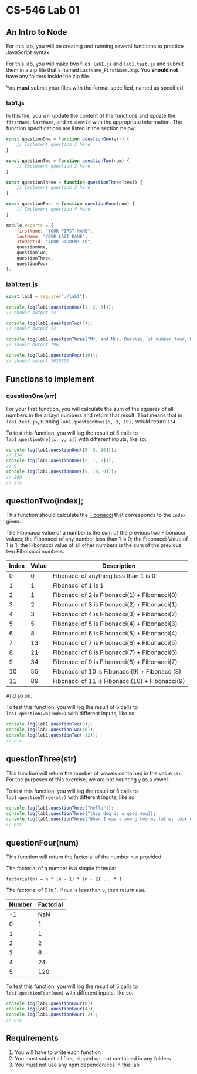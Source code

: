 # CS-546 Lab 01

## An Intro to Node

For this lab, you will be creating and running several functions to practice JavaScript syntax.

For this lab, you will make two files: `lab1.js` and `lab1.test.js` and submit them in a zip file that's named `LastName_FirstName.zip`. You **should not** have any folders inside the zip file.

You **must** submit your files with the format specified, named as specified.

### lab1.js

In this file, you will update the content of the functions and update the `firstName`, `lastName`, and `studentId` with the appropriate information. The function specifications are listed in the section below.

```javascript
const questionOne = function questionOne(arr) {
    // Implement question 1 here
}

const questionTwo = function questionTwo(num) {
    // Implement question 2 here
}

const questionThree = function questionThree(text) {
    // Implement question 3 here
}

const questionFour = function questionFour(num) {
    // Implement question 4 here
}

module.exports = {
    firstName: "YOUR FIRST NAME",
    lastName: "YOUR LAST NAME",
    studentId: "YOUR STUDENT ID",
    questionOne,
    questionTwo,
    questionThree,
    questionFour
};
```

### lab1.test.js

```javascript
const lab1 = require("./lab1");

console.log(lab1.questionOne([1, 2, 3]));
// should output 14

console.log(lab1.questionTwo(7));
// should output 13

console.log(lab1.questionThree("Mr. and Mrs. Dursley, of number four, Privet Drive, were  proud  to  say  that  they  were  perfectly  normal,  thank you  very  much. They  were  the  last  people  youd  expect  to  be  involved in anything strange or mysterious, because they just didn't hold with such nonsense. \n Mr. Dursley was the director of a firm called Grunnings, which  made  drills.  He  was  a  big,  beefy  man  with  hardly  any  neck,  although he did have a very large mustache. Mrs. Dursley was thin and blonde and had nearly twice the usual amount of neck, which came in very useful as she spent so much of her time craning over garden fences, spying on the neighbors. The Dursleys had a small son  called  Dudley  and  in  their  opinion  there  was no finer boy anywhere."));
// should output 196

console.log(lab1.questionFour(10));
// should output 3628800
```

## Functions to implement

### questionOne(arr)

For your first function, you will calculate the sum of the squares of all numbers in the arrayn numbers and return that result. That means that in `lab1.test.js`, running `lab1.questionOne([5, 3, 10])` would return `134`.

To test this function, you will log the result of 5 calls to `lab1.questionOne([x, y, z])` with different inputs, like so:

```javascript
console.log(lab1.questionOne([5, 3, 10]));
// 134
console.log(lab1.questionOne([2, 1, 2]));
// 9
console.log(lab1.questionOne([5, 10, 9]));
// 206
// etc
```

## questionTwo(index);

This function should calculate the [Fibonacci](https://en.wikipedia.org/wiki/Fibonacci_number) that corresponds to the `index` given.

The Fibonacci value of a number is the sum of the previous two Fibonacci values; the Fibonacci of any number less than 1 is 0; the Fibonacci Value of 1 is 1; the Fibonacci value of all other numbers is the sum of the previous two Fibonacci numbers.

| Index | Value | Description |
| --- | --- | --- |
| 0 | 0 | Fibonacci of anything less than 1 is 0 |
| 1 | 1 | Fibonacci of 1 is 1 |
| 2 | 1 | Fibonacci of 2 is Fibonacci(1) + Fibonacci(0) |
| 3 | 2 | Fibonacci of 3 is Fibonacci(2) + Fibonacci(1) |
| 4 | 3 | Fibonacci of 4 is Fibonacci(3) + Fibonacci(2) |
| 5 | 5 | Fibonacci of 5 is Fibonacci(4) + Fibonacci(3) |
| 6 | 8 | Fibonacci of 6 is Fibonacci(5) + Fibonacci(4) |
| 7 | 13 | Fibonacci of 7 is Fibonacci(6) + Fibonacci(5) |
| 8 | 21 | Fibonacci of 8 is Fibonacci(7) + Fibonacci(6) |
| 9 | 34 | Fibonacci of 9 is Fibonacci(8) + Fibonacci(7) |
| 10 | 55 | Fibonacci of 10 is Fibonacci(9) + Fibonacci(8) |
| 11 | 89 | Fibonacci of 11 is Fibonacci(10) + Fibonacci(9) |

And so on.

To test this function, you will log the result of 5 calls to `lab1.questionTwo(index)` with different inputs, like so:

```javascript
console.log(lab1.questionTwo(8));
console.log(lab1.questionTwo(10));
console.log(lab1.questionTwo(-12));
// etc
```

## questionThree(str)

This function will return the number of vowels contained in the value `str`. For the purposes of this exercise, we are not counting `y` as a vowel.

To test this function, you will log the result of 5 calls to `lab1.questionThree(str)` with different inputs, like so:

```javascript
console.log(lab1.questionThree("hello"));
console.log(lab1.questionThree("this dog is a good dog));
console.log(lab1.questionThree("When I was a young boy my father took me into the city to see a marching band));
// etc
```

## questionFour(num)

This function will return the factorial of the number `num` provided.

The factorial of a number is a simple formula:

`factorial(n) = n * (n - 1) * (n - 2) ... * 1`

The factorial of 0 is 1. If `num` is less than `0`, then return `NaN`.

| Number | Factorial |
| --- | --- |
| -1 | NaN |
| 0 | 1 |
| 1 | 1 |
| 2 | 2 |
| 3 | 6 |
| 4 | 24 |
| 5 | 120 |

To test this function, you will log the result of 5 calls to `lab1.questionFour(num)` with different inputs, like so:

```javascript
console.log(lab1.questionFour(0));
console.log(lab1.questionFour(4));
console.log(lab1.questionFour(-2));
// etc
```

## Requirements

1. You will have to write each function
2. You must submit all files, zipped up, not contained in any folders
3. You must not use any npm dependenices in this lab